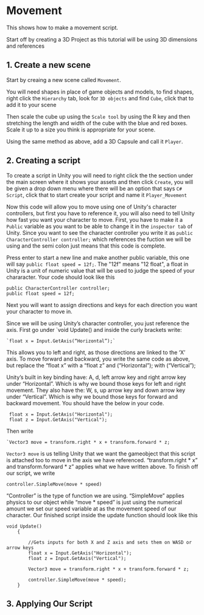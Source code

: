 # Movement

This shows how to make a movement script.

Start off by creating a 3D Project as this tutorial will be using 3D dimensions and references

## 1. Create a new scene

Start by creaing a new scene called `Movement`.

You will need shapes in place of game objects and models, to find shapes, right click the `Hierarchy` tab, look for `3D objects` and find `Cube`, click that to add it to your scene

Then scale the cube up using the `Scale tool` by using the R key and then stretching the length and width of the cube with the blue and red boxes. Scale it up to a size you think is appropriate for your scene.

Using the same method as above, add a 3D Capsule and call it `Player`.

## 2. Creating a script 

To create a script in Unity you will need to right click the the section under the main screen where it shows your assets and then click `Create`, you will be given a drop down menu where there will be an option that says `C# Script`, click that to start create your script and name it `Player_Movement`

Now this code will allow you to move using one of Unity's character controllers, but first you have to reference it, you will also need to tell Unity how fast you want your character to move. First, you have to make it a `Public` variable as you want to be able to change it in the `inspector tab` of Unity. Since you want to see the character controller you write it as `public CharacterController controller;` which references the fuction we will be using and the semi colon just means that this code is complete.

Press enter to start a new line and make another public variable, this one will say `public float speed = 12f;`. The "12f" means "12 float", a float in Unity is a unit of numeric value that will be used to judge the speed of your chararacter. Your code should look like this
```
public CharacterController controller;
public float speed = 12f;
``` 

Next you will want to assign directions and keys for each direction you want your character to move in. 

Since we will be using Unity’s character controller, you just reference the axis. First go under `void Update() and inside the curly brackets write:
```
`float x = Input.GetAxis(“Horizontal”);`
```

This allows you to left and right, as those directions are linked to the ‘X’ axis. 
To move forward and backward, you write the same code as above, but replace the “float x” with a “float z” and (“Horizontal”); with (“Vertical”);

Unity’s built in key binding have: A, d, left arrow key and right arrow key under “Horizontal”. Which is why we bound those keys for left and right movement.
They also have the: W, s, up arrow key and down arrow key under “Vertical”. Which is why we bound those keys for forward and backward movement. You should have the below in your code.
```
 float x = Input.GetAxis("Horizontal");
 float z = Input.GetAxis("Vertical");
```

Then write
```
`Vector3 move = transform.right * x + transform.forward * z;
```

`Vector3 move` is us telling Unity that we want the gameobject that this script is attached too to move in the axis we have referenced. “transform.right * x” and transform.forward * z” applies what we have written above.
To finish off our script, we write
```
controller.SimpleMove(move * speed)
```
“Controller” is the type of function we are using. “SimpleMove” applies physics to our object while “move * speed” is just using the numerical amount we set our speed variable at as the movement speed of our character. Our finished script inside the update function should look like this
```
void Update()
    {

        //Gets inputs for both X and Z axis and sets them on WASD or arrow keys
        float x = Input.GetAxis("Horizontal");
        float z = Input.GetAxis("Vertical");

        Vector3 move = transform.right * x + transform.forward * z;

        controller.SimpleMove(move * speed);
    }
```


## 3. Applying Our Script
